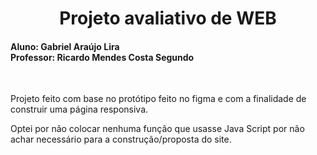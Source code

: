 <h1 align="center"> Projeto avaliativo de WEB </h1>
<h4 align="left">Aluno: Gabriel Araújo Lira <br>
Professor: Ricardo Mendes Costa Segundo </h4>

<br>

Projeto feito com base no protótipo feito no figma e com a finalidade de construir uma página responsiva.

Optei por não colocar nenhuma função que usasse Java Script por não achar necessário para a construção/proposta do site.
